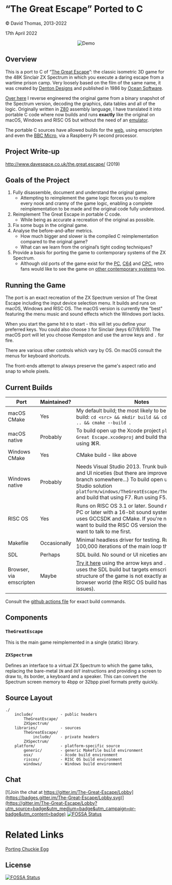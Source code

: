 # “The Great Escape” Ported to C

© David Thomas, 2013-2022

17th April 2022

<p align="center">
  <img src="demo.gif" alt="Demo" />
</p>


## Overview
This is a port to C of “[The Great Escape](http://www.worldofspectrum.org/infoseekid.cgi?id=0002125)”: the classic isometric 3D game for the 48K Sinclair ZX Spectrum in which you execute a daring escape from a wartime prison camp. Very loosely based on the film of the same name, it was created by [Denton Designs](http://en.wikipedia.org/wiki/Denton_Designs) and published in 1986 by [Ocean Software](http://en.wikipedia.org/wiki/Ocean_Software).

[Over here](https://github.com/dpt/The-Great-Escape/) I reverse engineered the original game from a binary snapshot of the Spectrum version, decoding the graphics, data tables and all of the logic. Originally written in [Z80](http://en.wikipedia.org/wiki/Zilog_Z80) assembly language, I have translated it into portable C code where now builds and runs **exactly** like the original on macOS, Windows and RISC OS but without the need of an [emulator](http://fuse-emulator.sourceforge.net/).

The portable C sources have allowed builds for the [web](http://www.davespace.co.uk/TheGreatEscape/TheGreatEscape.html), using emscripten and even the [BBC Micro](https://stardot.org.uk/forums/viewtopic.php?f=74&t=23478), via a Raspberry Pi second processor.


## Project Write-up

http://www.davespace.co.uk/the.great.escape/ (2019)


## Goals of the Project
1. Fully disassemble, document and understand the original game.
	* Attempting to reimplement the game logic forces you to explore every nook and cranny of the game logic, enabling a complete reimplementation to be made and the original code fully understood.
1. Reimplement The Great Escape in portable C code.
	* While being as accurate a recreation of the original as possible.
1. Fix some bugs in the original game.
1. Analyse the before-and-after metrics.
	* How much bigger and slower is the compiled C reimplementation compared to the original game?
	* What can we learn from the original’s tight coding techniques?
1. Provide a basis for porting the game to contemporary systems of the ZX Spectrum.
	* Although old ports of the game exist for the [PC](http://www.abandonia.com/en/games/534/Great+Escape,+The.html), [C64](http://www.lemon64.com/?game_id=1090) and [CPC](http://www.amstradabandonware.com/en/gameitems/the-great-escape/1179), retro fans would like to see the game on [other contemporary systems](http://atariage.com/forums/topic/239167-new-game-great-escape/) too.


## Running the Game
The port is an exact recreation of the ZX Spectrum version of The Great Escape including the input device selection menu. It builds and runs on macOS, Windows and RISC OS. The macOS version is currently the "best" featuring the menu music and sound effects which the Windows port lacks.

When you start the game hit `0` to start - this will let you define your preferred keys. You could also choose `3` for Sinclair (keys 6/7/8/9/0). The macOS port will let you choose Kempston and use the arrow keys and `.` for fire.

There are various other controls which vary by OS. On macOS consult the menus for keyboard shortcuts.

The front-ends attempt to always preserve the game's aspect ratio and snap to whole pixels.


## Current Builds
| Port | Maintained? | Notes |
|-|-|-|
| macOS CMake | Yes | My default build; the most likely to be up-to-date. To build: `cd <src> && mkdir build && cd build && cmake .. && cmake --build .` |
| macOS native | Probably | To build open up the Xcode project `platform/osx/The Great Escape.xcodeproj` and build that using ⌘B. Run using ⌘R. |
| Windows CMake | Yes | CMake build - like above |
| Windows native | Probably | Needs Visual Studio 2013. Trunk build lacks sound and UI niceties (but there are improvements on a branch somewhere...) To build open up the Visual Studio solution `platform/windows/TheGreatEscape/TheGreatEscape.sln` and build that using F7. Run using F5. |
| RISC OS | Yes | Runs on RISC OS 3.1 or later. Sound requires a Risc PC or later with a 16-bit sound system. To build this uses GCCSDK and CMake. If you're nutty enough to want to build the RISC OS version then you might want to talk to me first. |
| Makefile | Occasionally | Minimal headless driver for testing. Runs the game for 100,000 iterations of the main loop then stops. |
| SDL | Perhaps | SDL build. No sound or UI niceties and broken timing. |
| Browser, via emscripten | Maybe | [Try it here](http://www.davespace.co.uk/TheGreatEscape/TheGreatEscape.html) using the arrow keys and `.` for fire. This uses the SDL build but targets emscripten. The structure of the game is not exactly amenable to the browser world (the RISC OS build has a similar issues). |

Consult the [github actions file](.github/workflows/ci.yml) for exact build commands.


## Components

### `TheGreatEscape`
This is the main game reimplemented in a single (static) library.

### `ZXSpectrum`
Defines an interface to a virtual ZX Spectrum to which the game talks, replacing the bare-metal `IN` and `OUT` instructions and providing a screen to draw to, its border, a keyboard and a speaker. This can convert the Spectrum screen memory to 4bpp or 32bpp pixel formats pretty quickly.


## Source Layout
``` text
./
    include/            - public headers
        TheGreatEscape/
        ZXSpectrum/
    libraries/          - sources
        TheGreatEscape/
            include/    - private headers
        ZXSpectrum/
    platform/           - platform-specific source
        generic/        - generic Makefile build environment
        osx/            - Xcode build environment
        riscos/         - RISC OS build environment
        windows/        - Windows build environment
```


## Chat
[![Join the chat at https://gitter.im/The-Great-Escape/Lobby](https://badges.gitter.im/The-Great-Escape/Lobby.svg)](https://gitter.im/The-Great-Escape/Lobby?utm_source=badge&utm_medium=badge&utm_campaign=pr-badge&utm_content=badge)
[![FOSSA Status](https://app.fossa.com/api/projects/git%2Bgithub.com%2Fdpt%2FThe-Great-Escape-in-C.svg?type=shield)](https://app.fossa.com/projects/git%2Bgithub.com%2Fdpt%2FThe-Great-Escape-in-C?ref=badge_shield)


# Related Links
[Porting Chuckie Egg](http://marklomas.net/ch-egg/articles/porting-ch-egg.htm)


## License
[![FOSSA Status](https://app.fossa.com/api/projects/git%2Bgithub.com%2Fdpt%2FThe-Great-Escape-in-C.svg?type=large)](https://app.fossa.com/projects/git%2Bgithub.com%2Fdpt%2FThe-Great-Escape-in-C?ref=badge_large)